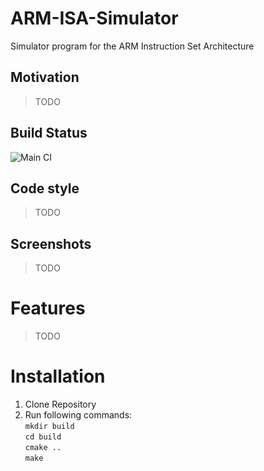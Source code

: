 # ARM-ISA-Simulator
Simulator program for the ARM Instruction Set Architecture

## Motivation
> TODO

## Build Status
![Main CI](https://github.com/KaravolisL/ARM-ISA-Simulator/workflows/Main%20CI/badge.svg)

## Code style
> TODO

## Screenshots
> TODO

# Features
> TODO

# Installation
1. Clone Repository
2. Run following commands: \
   ```mkdir build``` \
   ```cd build``` \
   ```cmake ..``` \
   ```make```
